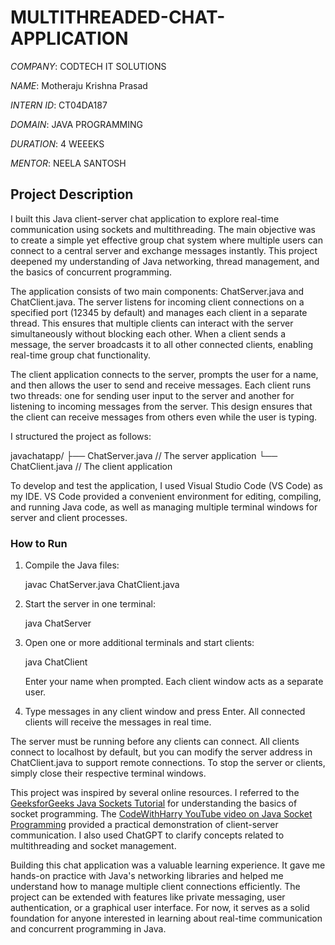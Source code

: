 # MULTITHREADED-CHAT-APPLICATION

*COMPANY*: CODTECH IT SOLUTIONS

*NAME*: Motheraju Krishna Prasad

*INTERN ID*: CT04DA187

*DOMAIN*: JAVA PROGRAMMING

*DURATION*: 4 WEEEKS

*MENTOR*: NEELA SANTOSH

## Project Description

I built this Java client-server chat application to explore real-time communication using sockets and multithreading. The main objective was to create a simple yet effective group chat system where multiple users can connect to a central server and exchange messages instantly. This project deepened my understanding of Java networking, thread management, and the basics of concurrent programming.

The application consists of two main components: ChatServer.java and ChatClient.java. The server listens for incoming client connections on a specified port (12345 by default) and manages each client in a separate thread. This ensures that multiple clients can interact with the server simultaneously without blocking each other. When a client sends a message, the server broadcasts it to all other connected clients, enabling real-time group chat functionality.

The client application connects to the server, prompts the user for a name, and then allows the user to send and receive messages. Each client runs two threads: one for sending user input to the server and another for listening to incoming messages from the server. This design ensures that the client can receive messages from others even while the user is typing.

I structured the project as follows:


javachatapp/
├── ChatServer.java   // The server application
└── ChatClient.java   // The client application


To develop and test the application, I used Visual Studio Code (VS Code) as my IDE. VS Code provided a convenient environment for editing, compiling, and running Java code, as well as managing multiple terminal windows for server and client processes.

### How to Run

1. Compile the Java files:
   
   javac ChatServer.java ChatClient.java
   
2. Start the server in one terminal:
   
   java ChatServer
   
3. Open one or more additional terminals and start clients:
   
   java ChatClient
   
   Enter your name when prompted. Each client window acts as a separate user.
4. Type messages in any client window and press Enter. All connected clients will receive the messages in real time.

The server must be running before any clients can connect. All clients connect to localhost by default, but you can modify the server address in ChatClient.java to support remote connections. To stop the server or clients, simply close their respective terminal windows.

This project was inspired by several online resources. I referred to the [GeeksforGeeks Java Sockets Tutorial](https://www.geeksforgeeks.org/introduction-to-sockets-in-java/) for understanding the basics of socket programming. The [CodeWithHarry YouTube video on Java Socket Programming](https://www.youtube.com/watch?v=1bHhSxU4z6k) provided a practical demonstration of client-server communication. I also used ChatGPT to clarify concepts related to multithreading and socket management.

Building this chat application was a valuable learning experience. It gave me hands-on practice with Java's networking libraries and helped me understand how to manage multiple client connections efficiently. The project can be extended with features like private messaging, user authentication, or a graphical user interface. For now, it serves as a solid foundation for anyone interested in learning about real-time communication and concurrent programming in Java.



